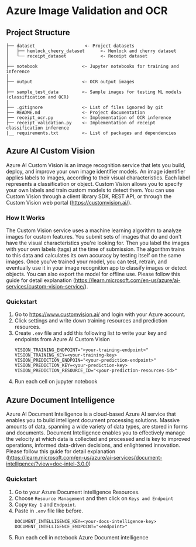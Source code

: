 # Azure Image Validation and OCR

## Project Structure
```
├── dataset                   <- Project datasets
│   ├── hemlock_cheery_dataset      <- Hemlock and cherry dataset
│   └── receipt_dataset             <- Receipt dataset
│
├── notebook                 <- Jupyter notebooks for training and inference
│
├── output                   <- OCR output images
│
├── sample_test_data         <- Sample images for testing ML models (classification and OCR)
│
├── .gitignore               <- List of files ignored by git
├── README.md                <- Project documentation
├── receipt_ocr.py           <- Implementation of OCR inference
├── receipt_validation.py    <- Implementation of receipt classification inference
|__ requirements.txt         <- List of packages and dependencies
```

## Azure AI Custom Vision
Azure AI Custom Vision is an image recognition service that lets you build, deploy, and improve your own image identifier models. An image identifier applies labels to images, according to their visual characteristics. Each label represents a classification or object. Custom Vision allows you to specify your own labels and train custom models to detect them. You can use Custom Vision through a client library SDK, REST API, or through the Custom Vision web portal (https://customvision.ai/).

### How It Works
The Custom Vision service uses a machine learning algorithm to analyze images for custom features. You submit sets of images that do and don't have the visual characteristics you're looking for. Then you label the images with your own labels (tags) at the time of submission. The algorithm trains to this data and calculates its own accuracy by testing itself on the same images. Once you've trained your model, you can test, retrain, and eventually use it in your image recognition app to classify images or detect objects. You can also export the model for offline use. Please follow this guide for detail explanation (https://learn.microsoft.com/en-us/azure/ai-services/custom-vision-service/).

### Quickstart 
1. Go to https://www.customvision.ai/ and login with your Azure account.
2. Click settings and write down training resources and prediction resources.
3. Create `.env` file and add this following list to write your key and endpoints from Azure AI Custom Vision
   ```env
   VISION_TRAINING_ENDPOINT="<your-training-endpoint>"
   VISION_TRAINING_KEY=<your-training-key>
   VISION_PREDICTION_ENDPOIN="<your-prediction-endpoint>"
   VISION_PREDICTION_KEY=<your-prediction-key>
   VISION_PREDICTION_RESOURCE_ID="<your-prediction-resources-id>"
   ```
4. Run each cell on jupyter notebook


## Azure Document Intelligence
Azure AI Document Intelligence is a cloud-based Azure AI service that enables you to build intelligent document processing solutions. Massive amounts of data, spanning a wide variety of data types, are stored in forms and documents. Document Intelligence enables you to effectively manage the velocity at which data is collected and processed and is key to improved operations, informed data-driven decisions, and enlightened innovation. Please follow this guide for detail explanation (https://learn.microsoft.com/en-us/azure/ai-services/document-intelligence/?view=doc-intel-3.0.0)

### Quickstart
1. Go to your Azure Document intelligence Resources.
2. Choose `Resource Management` and then click on `Keys and Endpoint`
3. Copy `Key 1` and `Endpoint`.
4. Paste in `.env` file like before.
   ```env
   DOCUMENT_INTELLIGENCE_KEY=<your-docs-intelligence-key>
   DOCUMENT_INTELLIGENCE_ENDPOINT="<endpoint>"
   ```
5. Run each cell in notebook Azure Document intelligence
